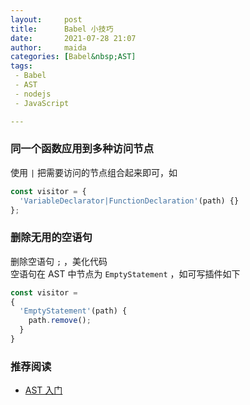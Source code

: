 ```yaml
---
layout:     post  
title:      Babel 小技巧
date:       2021-07-28 21:07   
author:     maida  
categories: [Babel&nbsp;AST]  
tags:  
 - Babel
 - AST
 - nodejs
 - JavaScript

---
```


### 同一个函数应用到多种访问节点
使用 `|` 把需要访问的节点组合起来即可，如
```javascript
const visitor = {
  'VariableDeclarator|FunctionDeclaration'(path) {}
};
```

### 删除无用的空语句
删除空语句 `;` ，美化代码  
空语句在 AST 中节点为 `EmptyStatement` ，如可写插件如下  
```javascript
const visitor =
{
  'EmptyStatement'(path) {
    path.remove();
  }
}
```


### 推荐阅读
- [AST 入门](/2021/07/27/AST入门.html)